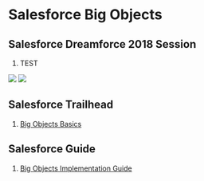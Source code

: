 # Salesforce Big Objects

## Salesforce Dreamforce 2018 Session


<ol type="1">
<li>TEST</li>
</ol>


<img src="supportedimages/image1.jpg"/>
<img src="supportedimages/image2.jpg"/>

## Salesforce Trailhead
<ol type="o">
<li><a href="https://trailhead.salesforce.com/content/learn/modules/big_objects" target="_blank" alt="Big Objects Basics">Big Objects Basics</a></li>
</ol>

## Salesforce Guide
<ol type="o">
<li><a href="https://developer.salesforce.com/docs/atlas.en-us.216.0.bigobjects.meta/bigobjects/big_object.htm" target="_blank" alt="Big Objects Implementation Guide">Big Objects Implementation Guide</a></li>
</ol>
